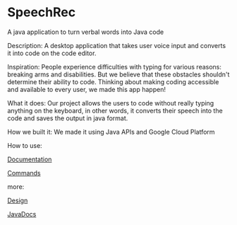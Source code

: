 # SpeechRec
A java application to turn verbal words into Java code

Description:
A desktop application that takes user voice input and converts it into code on the code editor.

Inspiration:
People experience difficulties with typing for various reasons: breaking arms and disabilities.  But we believe that these obstacles shouldn't determine their ability to code. Thinking about making coding accessible and available to every user, we made this app happen!

What it does:
Our project allows the users to code without really typing anything on the keyboard, in other words, it converts their speech into the code and saves the output in java format.

How we built it:
We made it using Java APIs and Google Cloud Platform

How to use: 

[Documentation](/Documentation)

[Commands](/Documentation/Commands)

more:

[Design](/Documentation/Design.png)

[JavaDocs](/docs)



